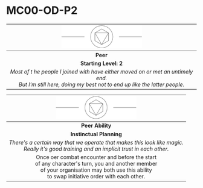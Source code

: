 # MC00-OD-P2

| <img src="../../images/card-icons/d8.png" height="60" /> |
|:---:|
| **Peer** |
| **Starting Level: 2** |
| *Most of t he people I joined with have either moved on or met an untimely end.<br>But I'm still here, doing my best not to end up like the latter people.* |

| <img src="../../images/card-icons/d8.png" height="60" /> |
|:---:|
| **Peer Ability** |
| **Instinctual Planning** |
| *There's a certain way that we operate that makes this look like magic.<br>Really it's good training and an implicit trust in each other.* |
| Once oer combat encounter and before the start<br>of any character's turn, you and another member<br>of your organisation may both use this ability<br>to swap initiative order with each other. |
